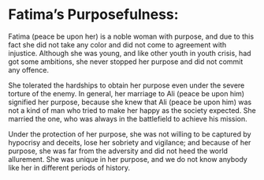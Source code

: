 Fatima’s Purposefulness:
========================

Fatima (peace be upon her) is a noble woman with purpose, and due to
this fact she did not take any color and did not come to agreement with
injustice. Although she was young, and like other youth in youth crisis,
had got some ambitions, she never stopped her purpose and did not commit
any offence.

She tolerated the hardships to obtain her purpose even under the severe
torture of the enemy. In general, her marriage to Ali (peace be upon
him) signified her purpose, because she knew that Ali (peace be upon
him) was not a kind of man who tried to make her happy as the society
expected. She married the one, who was always in the battlefield to
achieve his mission.

Under the protection of her purpose, she was not willing to be captured
by hypocrisy and deceits, lose her sobriety and vigilance; and because
of her purpose, she was far from the adversity and did not heed the
world allurement. She was unique in her purpose, and we do not know
anybody like her in different periods of history.


